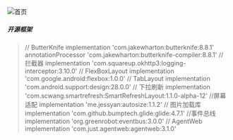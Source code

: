 ![首页](./screen/home.jpg)


##### 开源框架
> // ButterKnife
    implementation 'com.jakewharton:butterknife:8.8.1'
    annotationProcessor 'com.jakewharton:butterknife-compiler:8.8.1'
    // 拦截器
    implementation 'com.squareup.okhttp3:logging-interceptor:3.10.0'
    // FlexBoxLayout
    implementation 'com.google.android:flexbox:1.0.0'
    // TabLayout
    implementation 'com.android.support:design:28.0.0'
    // 下拉刷新
    implementation 'com.scwang.smartrefresh:SmartRefreshLayout:1.1.0-alpha-12'
    //屏幕适配
    implementation 'me.jessyan:autosize:1.1.2'
    // 图片加载库
    implementation 'com.github.bumptech.glide:glide:4.7.1'
    //事件总线
    implementation 'org.greenrobot:eventbus:3.0.0'
    // AgentWeb
    implementation 'com.just.agentweb:agentweb:3.1.0'